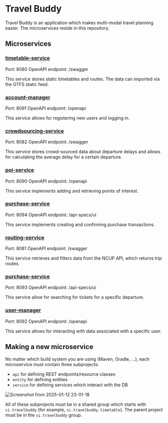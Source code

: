 # Travel Buddy

Travel Buddy is an application which makes multi-modal travel planning easier. The microservices reside in this repository.

## Microservices

### [timetable-service](TimetableService) 

Port: 8080
OpenAPI endpoint: /swagger

This service stores static timetables and routes. The data can imported via the GTFS static feed. 

### [account-manager](account-manager) 

Port: 8091
OpenAPI endpoint: /openapi

This service allows for registering new users and logging in.  

### [crowdsourcing-service](crowdsourcing-service)

Port: 8082
OpenAPI endpoint: /swagger

This service stores crowd-sourced data about departure delays and allows for calculating the average delay for a certain departure.

### [poi-service](poiService)

Port: 8090
OpenAPI endpoint: /openapi

This service implements adding and retrieving points of interest.

### [purchase-service](purchase-service)

Port: 8094
OpenAPI endpoint: /api-specs/ui

This service implements creating and confirming purchase transactions.

### [routing-service](routing-service)

Port: 8081
OpenAPI endpoint: /swagger

This service retrieves and filters data from the NCUP API, which returns trip routes.

### [purchase-service](ticket-search-service)

Port: 8093
OpenAPI endpoint: /api-specs/ui

This service allow for searching for tickets for a specific departure.

### [user-manager](user-manager)

Port: 8092
OpenAPI endpoint: /openapi

This service allows for interacting with data associated with a specific user.

## Making a new microservice

No matter which build system you are using (Maven, Gradle, ...), each microservice must contain three subprojects:
- `api` for defining REST endpoints/resource classes
- `entity` for defining entities
- `service` for defining services which interact with the DB

![Screenshot from 2025-01-12 23-01-18](https://github.com/user-attachments/assets/65163c41-ac4e-4b91-ab63-068427fcf6f6)

All of these subprojects must be in a shared group which starts with `si.travelbuddy` (for example, `si.travelbuddy.timetable`). 
The parent project must be in the `si.travelbuddy` group.
